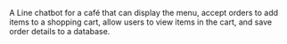 A Line chatbot for a café that can display the menu, accept orders to add items to a shopping cart, allow users to view items in the cart, and save order details to a database.
